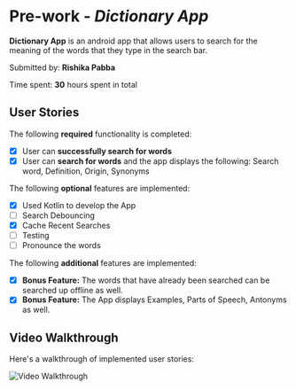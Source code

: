 # Pre-work - *Dictionary App*

**Dictionary App** is an android app that allows users to search for the meaning of the words that they type in the search bar.

Submitted by: **Rishika Pabba**

Time spent: **30** hours spent in total

## User Stories

The following **required** functionality is completed:

* [X] User can **successfully search for words** 
* [X] User can **search for words** and the app displays the following: Search word, Definition, Origin, Synonyms

The following **optional** features are implemented:

* [X] Used Kotlin to develop the App
* [ ] Search Debouncing
* [X] Cache Recent Searches
* [ ] Testing
* [ ] Pronounce the words

The following **additional** features are implemented:

* [X] **Bonus Feature:** The words that have already been searched can be searched up offline as well.
* [X] **Bonus Feature:** The App displays Examples, Parts of Speech, Antonyms as well.

## Video Walkthrough

Here's a walkthrough of implemented user stories:

<img src='https://im2.ezgif.com/tmp/ezgif-2-88f5ad5709.gif' title='Video Walkthrough' width='' alt='Video Walkthrough' />
